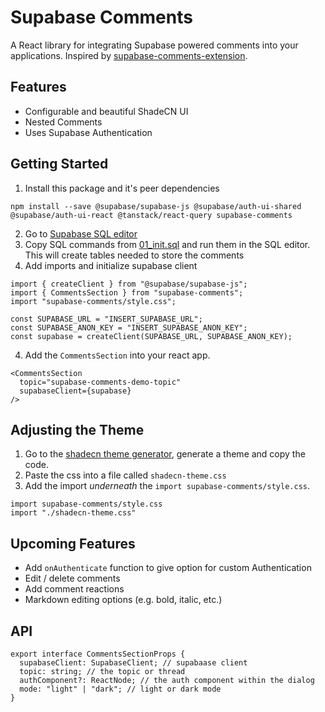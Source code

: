 # Supabase Comments
A React library for integrating Supabase powered comments into your applications. Inspired by [supabase-comments-extension](https://github.com/malerba118/supabase-comments-extension).

## Features
- Configurable and beautiful ShadeCN UI
- Nested Comments
- Uses Supabase Authentication

## Getting Started
1. Install this package and it's peer dependencies
```
npm install --save @supabase/supabase-js @supabase/auth-ui-shared @supabase/auth-ui-react @tanstack/react-query supabase-comments
```
2. Go to [Supabase SQL editor](https://supabase.com/dashboard/project/_/sql/)
3. Copy SQL commands from [01_init.sql](https://github.com/devtodollars/supabase-comments/blob/main/supabase/migrations/01_init.sql) and run them in the SQL editor. This will create tables needed to store the comments
4. Add imports and initialize supabase client
```
import { createClient } from "@supabase/supabase-js";
import { CommentsSection } from "supabase-comments";
import "supabase-comments/style.css";

const SUPABASE_URL = "INSERT_SUPABASE_URL";
const SUPABASE_ANON_KEY = "INSERT_SUPABASE_ANON_KEY";
const supabase = createClient(SUPABASE_URL, SUPABASE_ANON_KEY);
```
4. Add the `CommentsSection` into your react app.
```
<CommentsSection
  topic="supabase-comments-demo-topic"
  supabaseClient={supabase}
/>
```

## Adjusting the Theme
1. Go to the [shadecn theme generator](https://zippystarter.com/tools/shadcn-ui-theme-generator), generate a theme and copy the code.
2. Paste the css into a file called `shadecn-theme.css`
3. Add the import *underneath* the  `import supabase-comments/style.css`.
```
import supabase-comments/style.css
import "./shadecn-theme.css"
```

## Upcoming Features
- Add `onAuthenticate` function to give option for custom Authentication
- Edit / delete comments
- Add comment reactions
- Markdown editing options (e.g. bold, italic, etc.)

## API
```
export interface CommentsSectionProps {
  supabaseClient: SupabaseClient; // supabaase client
  topic: string; // the topic or thread
  authComponent?: ReactNode; // the auth component within the dialog
  mode: "light" | "dark"; // light or dark mode
}
```

